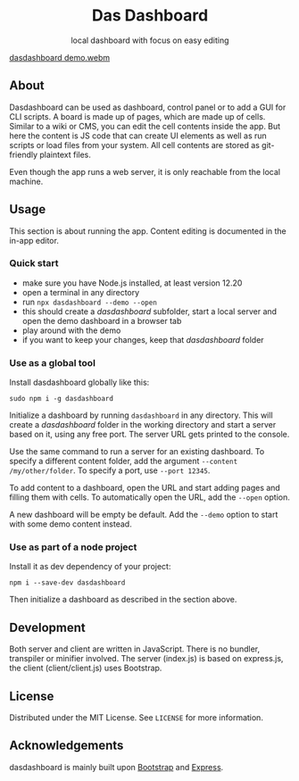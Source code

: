 
<p align="center">

  <h1 align="center">Das Dashboard</h1>

  <p align="center">
    local dashboard with focus on easy editing
    <br />
  </p>
</p>

[dasdashboard demo.webm](https://user-images.githubusercontent.com/10736677/200192970-078fba5c-878b-4a85-aa00-7f4d3bc21fe0.webm)



## About

Dasdashboard can be used as dashboard, control panel or to add a GUI for CLI scripts. A board is made up of pages, which are made up of cells. Similar to a wiki or CMS, you can edit the cell contents inside the app. But here the content is JS code that can create UI elements as well as run scripts or load files from your system. All cell contents are stored as git-friendly plaintext files.

Even though the app runs a web server, it is only reachable from the local machine.

## Usage

This section is about running the app. Content editing is documented in the in-app editor.

### Quick start

 * make sure you have Node.js installed, at least version 12.20
 * open a terminal in any directory
 * run `npx dasdashboard --demo --open`
 * this should create a *dasdashboard* subfolder, start a local server and open the demo dashboard in a browser tab
 * play around with the demo
 * if you want to keep your changes, keep that *dasdashboard* folder

### Use as a global tool

Install dasdashboard globally like this:
```
sudo npm i -g dasdashboard
```

Initialize a dashboard by running `dasdashboard` in any directory. This will create a *dasdashboard* folder in the working directory and start a server based on it, using any free port. The server URL gets printed to the console.

Use the same command to run a server for an existing dashboard. To specify a different content folder, add the argument `--content /my/other/folder`. To specify a port, use `--port 12345`.

To add content to a dashboard, open the URL and start adding pages and filling them with cells. To automatically open the URL, add the `--open` option.

A new dashboard will be empty be default. Add the `--demo` option to start with some demo content instead.


### Use as part of a node project

Install it as dev dependency of your project:
```
npm i --save-dev dasdashboard
```

Then initialize a dashboard as described in the section above.

## Development

Both server and client are written in JavaScript. There is no bundler, transpiler or minifier involved. The server (index.js) is based on express.js, the client (client/client.js) uses Bootstrap.

## License

Distributed under the MIT License. See `LICENSE` for more information.

## Acknowledgements

dasdashboard is mainly built upon [Bootstrap](https://github.com/twbs/bootstrap) and [Express](https://github.com/expressjs/express).
